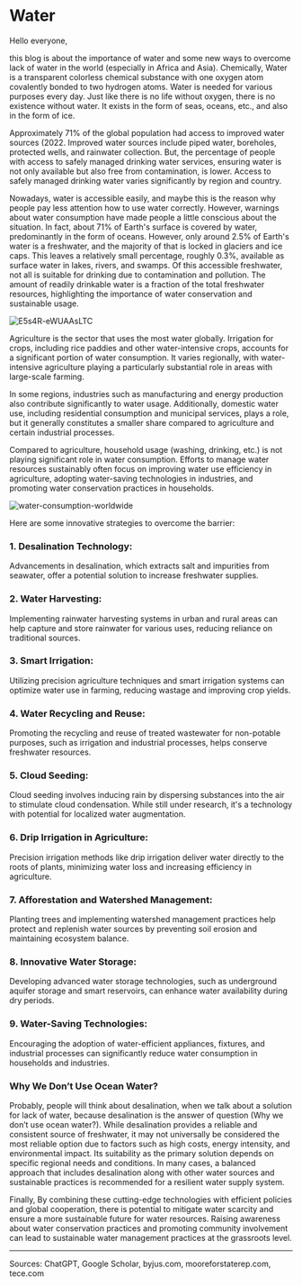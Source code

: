 # Water
Hello everyone,

this blog is about the importance of water and some new ways to overcome lack of water in the world (especially in Africa and Asia).
Chemically, Water is a transparent colorless chemical substance with one oxygen atom covalently bonded to two hydrogen atoms. Water is needed for various purposes every day. Just like there is no life without oxygen, there is no existence without water. It exists in the form of seas, oceans, etc., and also in the form of ice.

Approximately 71% of the global population had access to improved water sources (2022. Improved water sources include piped water, boreholes, protected wells, and rainwater collection. But, the percentage of people with access to safely managed drinking water services, ensuring water is not only available but also free from contamination, is lower. Access to safely managed drinking water varies significantly by region and country.

Nowadays, water is accessible easily, and maybe this is the reason why people pay less attention how to use water correctly. However, warnings about water consumption have made people a little conscious about the situation. In fact, about 71% of Earth's surface is covered by water, predominantly in the form of oceans. However, only around 2.5% of Earth's water is a freshwater, and the majority of that is locked in glaciers and ice caps. This leaves a relatively small percentage, roughly 0.3%, available as surface water in lakes, rivers, and swamps. Of this accessible freshwater, not all is suitable for drinking due to contamination and pollution. The amount of readily drinkable water is a fraction of the total freshwater resources, highlighting the importance of water conservation and sustainable usage.

![E5s4R-eWUAAsLTC](https://github.com/23W-GBAC/SinaNajafi1/assets/148863702/02ad47bf-c62f-4d46-a89c-79657178fd0c)


Agriculture is the sector that uses the most water globally. Irrigation for crops, including rice paddies and other water-intensive crops, accounts for a significant portion of water consumption. It varies regionally, with water-intensive agriculture playing a particularly substantial role in areas with large-scale farming.

In some regions, industries such as manufacturing and energy production also contribute significantly to water usage. Additionally, domestic water use, including residential consumption and municipal services, plays a role, but it generally constitutes a smaller share compared to agriculture and certain industrial processes.

Compared to agriculture, household usage (washing, drinking, etc.) is not playing significant role in water consumption.
Efforts to manage water resources sustainably often focus on improving water use efficiency in agriculture, adopting water-saving technologies in industries, and promoting water conservation practices in households.

![water-consumption-worldwide](https://github.com/23W-GBAC/SinaNajafi1/assets/148863702/b8037cc6-83e7-415c-85ab-41622cdcc90b)

Here are some innovative strategies to overcome the barrier:

### 1. Desalination Technology:
 Advancements in desalination, which extracts salt and impurities from seawater, offer a potential solution to increase freshwater supplies.

### 2. Water Harvesting:
 Implementing rainwater harvesting systems in urban and rural areas can help capture and store rainwater for various uses, reducing reliance on traditional sources.

### 3. Smart Irrigation:
 Utilizing precision agriculture techniques and smart irrigation systems can optimize water use in farming, reducing wastage and improving crop yields.

### 4. Water Recycling and Reuse:
 Promoting the recycling and reuse of treated wastewater for non-potable purposes, such as irrigation and industrial processes, helps conserve freshwater resources.

### 5. Cloud Seeding:
 Cloud seeding involves inducing rain by dispersing substances into the air to stimulate cloud condensation. While still under research, it's a technology with potential for localized water augmentation.

### 6. Drip Irrigation in Agriculture:
 Precision irrigation methods like drip irrigation deliver water directly to the roots of plants, minimizing water loss and increasing efficiency in agriculture.

### 7. Afforestation and Watershed Management:
 Planting trees and implementing watershed management practices help protect and replenish water sources by preventing soil erosion and maintaining ecosystem balance.

### 8. Innovative Water Storage:
 Developing advanced water storage technologies, such as underground aquifer storage and smart reservoirs, can enhance water availability during dry periods.

### 9. Water-Saving Technologies:
Encouraging the adoption of water-efficient appliances, fixtures, and  industrial processes can significantly reduce water consumption in households and industries.

### Why We Don’t Use Ocean Water?    
    
Probably, people will think about desalination, when we talk about a solution for lack of water, because desalination is the answer of question (Why we don’t use ocean water?).
While desalination provides a reliable and consistent source of freshwater, it may not universally be considered the most reliable option due to factors such as high costs, energy intensity, and environmental impact. Its suitability as the primary solution depends on specific regional needs and conditions. In many cases, a balanced approach that includes desalination along with other water sources and sustainable practices is recommended for a resilient water supply system.

Finally, By combining these cutting-edge technologies with efficient policies and global cooperation, there is potential to mitigate water scarcity and ensure a more sustainable future for water resources. Raising awareness about water conservation practices and promoting community involvement can lead to sustainable water management practices at the grassroots level.

-----------------------------------------------------------------------------------------------------------------------------------------------

Sources: ChatGPT, Google Scholar, byjus.com, mooreforstaterep.com, tece.com
